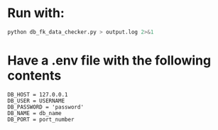 # Run with:
```bash
python db_fk_data_checker.py > output.log 2>&1
```
# Have a .env file with the following contents
```
DB_HOST = 127.0.0.1
DB_USER = USERNAME
DB_PASSWORD = 'password'
DB_NAME = db_name
DB_PORT = port_number
```